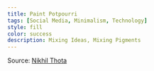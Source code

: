 ```yaml
---
title: Paint Potpourri
tags: [Social Media, Minimalism, Technology]
style: fill
color: success
description: Mixing Ideas, Mixing Pigments
---
```


Source: [Nikhil Thota](https://medium.com/@nikhilthota/digital-minimalism-ac083064b4e4)


